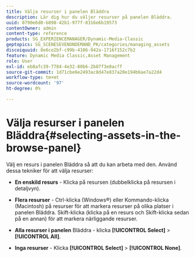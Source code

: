 ```yaml
---
title: Välja resurser i panelen Bläddra
description: Lär dig hur du väljer resurser på panelen Bläddra.
uuid: 0790e6d0-b898-42b1-977f-8316e6b19573
contentOwner: admin
content-type: reference
products: SG_EXPERIENCEMANAGER/Dynamic-Media-Classic
geptopics: SG_SCENESEVENONDEMAND_PK/categories/managing_assets
discoiquuid: 8e6ce2bf-c99b-4106-942a-1716f152c7b2
feature: Dynamic Media Classic,Asset Management
role: User
exl-id: eb8afc39-7784-4e32-80b6-2b87f3e0acff
source-git-commit: 1d71cbe6e2493ac8d47e837a20e194b6ae7a22d4
workflow-type: tm+mt
source-wordcount: '97'
ht-degree: 0%

---
```


# Välja resurser i panelen Bläddra{#selecting-assets-in-the-browse-panel}

Välj en resurs i panelen Bläddra så att du kan arbeta med den. Använd dessa tekniker för att välja resurser:

* **En enskild resurs** - Klicka på resursen (dubbelklicka på resursen i detaljvyn).

* **Flera resurser**  - Ctrl-klicka (Windows®) eller Kommando-klicka (Macintosh) på resurser för att markera resurser på olika platser i panelen Bläddra. Skift-klicka (klicka på en resurs och Skift-klicka sedan på en annan) för att markera närliggande resurser.

* **Alla resurser i panelen**  Bläddra - klicka  **[!UICONTROL Select]** >  **[!UICONTROL All]**.

* **Inga resurser**  - Klicka  **[!UICONTROL Select]** >  **[!UICONTROL None]**.

